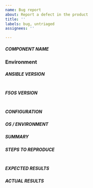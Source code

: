 ```yaml
---
name: Bug report
about: Report a defect in the product
title: ''
labels: bug, untriaged
assignees: ''

---
```


<!--
When filing an issue please check to see if an issue already exists that matches your issue.

Please open a case (https://support.f5.com/csp/article/K2633) with F5 if this is a critical issue.

-->

##### COMPONENT NAME
<!--- Name of the module/role/task -->


### Environment

##### ANSIBLE VERSION
<!--- Paste verbatim output from “ansible --version” between quotes below -->
```

```
##### F5OS VERSION
```

```
##### CONFIGURATION
<!---
Mention any settings you have changed/added/removed in ansible.cfg
(or using the ANSIBLE_* environment variables).
-->

##### OS / ENVIRONMENT
<!---
Mention the OS you are running Ansible from, and the OS you are
managing, or say “N/A” for anything that is not platform-specific.
-->

##### SUMMARY
<!--- Explain the problem briefly -->

##### STEPS TO REPRODUCE
<!---
For bugs, show exactly how to reproduce the problem, providing a test playbook using 
latest f5ansible daily build. 
This is a requirement for the issue to be accepted and resolved efficiently.
-->

<!--- Paste example playbooks or commands between quotes below -->
```

```

<!--- You can also paste gist.github.com links for larger files -->

##### EXPECTED RESULTS
<!--- What did you expect to happen when running the steps above? -->

##### ACTUAL RESULTS
<!--- What actually happened? If possible run with high verbosity (-vvvv) -->

<!--- Paste verbatim command output between quotes below -->
```

```
